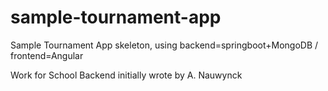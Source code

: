 # sample-tournament-app
Sample Tournament App skeleton, using backend=springboot+MongoDB / frontend=Angular

Work for School
Backend initially wrote by A. Nauwynck
